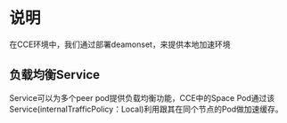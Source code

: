 # 说明
在CCE环境中，我们通过部署deamonset，来提供本地加速环境

## 负载均衡Service
Service可以为多个peer pod提供负载均衡功能，CCE中的Space Pod通过该Service(internalTrafficPolicy：Local)利用跟其在同个节点的Pod做加速缓存。